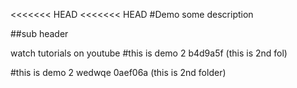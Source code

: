 <<<<<<< HEAD
<<<<<<< HEAD
#Demo
some description

##sub header


watch tutorials on youtube
#this is demo 2
b4d9a5f (this is 2nd fol)

#this is demo 2
wedwqe
0aef06a (this is 2nd folder)

